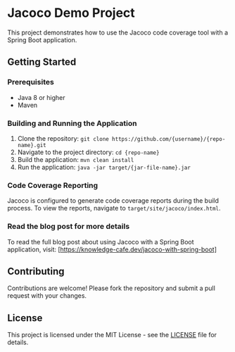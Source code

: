 # Jacoco Demo Project

This project demonstrates how to use the Jacoco code coverage tool with a Spring Boot application. 

## Getting Started

### Prerequisites

- Java 8 or higher
- Maven

### Building and Running the Application

1. Clone the repository: `git clone https://github.com/{username}/{repo-name}.git`
2. Navigate to the project directory: `cd {repo-name}`
3. Build the application: `mvn clean install`
4. Run the application: `java -jar target/{jar-file-name}.jar`

### Code Coverage Reporting

Jacoco is configured to generate code coverage reports during the build process. To view the reports, navigate to `target/site/jacoco/index.html`.

### Read the blog post for more details 

To read the full blog post about using Jacoco with a Spring Boot application, visit: [https://knowledge-cafe.dev/jacoco-with-spring-boot]

## Contributing

Contributions are welcome! Please fork the repository and submit a pull request with your changes.

## License

This project is licensed under the MIT License - see the [LICENSE](LICENSE) file for details.
